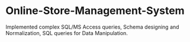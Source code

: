 # Online-Store-Management-System
Implemented complex SQL/MS Access queries, Schema designing and Normalization, SQL queries for Data Manipulation.
